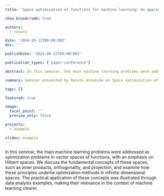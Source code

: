 ```yaml
---
title: 'Space optimization of functions for machine learning: An approach with Hilbert spaces'

show_breadcrumb: true

authors:
  - renato

date: '2024-10-11T00:00:00Z'
doi: ''

publishDate: '2024-06-22T00:00:00Z'

publication_types: ['paper-conference']

abstract: In this seminar, the main machine learning problems were addressed as optimization problems in vector spaces of functions, with an emphasis on Hilbert spaces. We discuss the fundamental concepts of these spaces, such as inner products, orthogonality, and projection, and examine how these principles underlie optimization methods in infinite-dimensional spaces. The practical application of these concepts was illustrated through data analysis examples, making their relevance in the context of machine learning clearer.

summary: Seminar presented by Renato Assunção on Space optimization of functions for ML (11/10/2024 at 9:30 AM).

tags: []

featured: true

image:
  focal_point: ''
  preview_only: false

projects:
  - example

slides: example
---
```


<p>In this seminar, the main machine learning problems were addressed as optimization problems in vector spaces of functions, with an emphasis on Hilbert spaces. We discuss the fundamental concepts of these spaces, such as inner products, orthogonality, and projection, and examine how these principles underlie optimization methods in infinite-dimensional spaces. The practical application of these concepts was illustrated through data analysis examples, making their relevance in the context of machine learning clearer.</p>